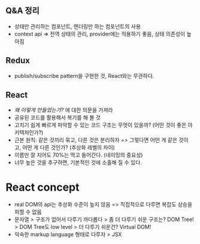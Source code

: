 ## Q&A 정리

- 상태만 관리하는 컴포넌트, 렌더링만 하는 컴포넌트의 사용
- context api => 전역 상태의 관리, provider에는 적용하기 좋음, 상태 의존성이 높아짐

## Redux

- publish/subscribe pattern을 구현한 것, React와는 무관하다.

## React

- _왜 이렇게 만들었는가?_ 에 대한 의문을 가져라
- 공유된 코드를 활용해서 복기를 해 볼 것
- 고치기 쉽게 빠르게 파악할 수 있는 코드 구조는 무엇이 있을까? (어떤 것이 좋은 아키텍처인가?)
- 근본 원칙: 같은 것끼리 묶고, 다른 것은 분리하자 => 그렇다면 어떤 게 같은 것이고, 어떤 게 다른 것인가? (추상화 레벨의 차이)
- 이름만 잘 지어도 70%는 먹고 들어간다. (네이밍의 중요성)
- 너무 높은 것을 추구하면, 기본적인 것에 소홀해 질 수 있다.

# React concept

- real DOM의 api는 추상화 수준이 높지 않음 => 직접적으로 다루면 복잡도 상승을 피할 수 없음
- 문자열 > 구조가 없어서 다루기 까다롭다 > 좀 더 다루기 쉬운 구조는? DOM Tree! > DOM Tree도 low level > 더 다루기 쉬운건? Virtual DOM!
- 익숙한 markup language 형태로 다루자 > JSX
